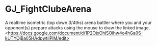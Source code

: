 # GJ_FightClubeArena
A realtime isometric (top down 3/4ths) arena battler where you and your opponent(s) prepare attacks using the mouse to draw the linked image.  &lt;https://docs.google.com/document/d/1P2OjxOhISOihw4o4hGa0S-kUTYOjBa05HAdpwtiIPIM/edit>
